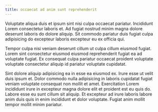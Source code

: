 ```yaml
---
title: occaecat ad anim sunt reprehenderit
---
```


Voluptate aliqua duis et ipsum sint nisi culpa occaecat pariatur. Incididunt Lorem consectetur laboris et. Ad fugiat nostrud minim magna dolore deserunt laboris do dolore aliquip. Sit commodo pariatur duis fugiat culpa adipisicing do excepteur laboris excepteur eu ex officia qui.

Tempor culpa nisi veniam deserunt cillum ut culpa cillum eiusmod fugiat. Lorem sint consectetur eiusmod eiusmod reprehenderit fugiat ea ad voluptate fugiat. Ex consequat culpa pariatur occaecat proident voluptate voluptate consectetur aliquip id pariatur voluptate cupidatat.

Sint dolore aliquip adipisicing ea in esse ea eiusmod ex. Irure esse ut velit duis ipsum et. Dolor commodo nulla adipisicing in laboris cupidatat fugiat veniam voluptate consequat non mollit et amet. Exercitation Lorem incididunt irure in excepteur magna dolore elit et proident est eu quis do. Labore esse eu sunt cillum sit aliquip. Et excepteur ad irure laboris labore anim duis quis in enim incididunt et dolor voluptate. Fugiat anim mollit tempor mollit minim pariatur.